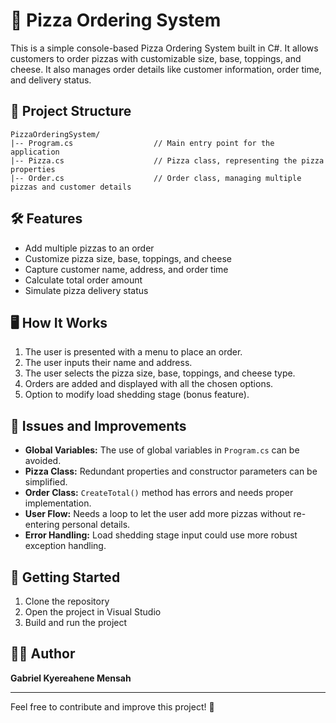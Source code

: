 # 🍕 Pizza Ordering System

This is a simple console-based Pizza Ordering System built in C#. It allows customers to order pizzas with customizable size, base, toppings, and cheese. It also manages order details like customer information, order time, and delivery status.

## 📂 Project Structure

```
PizzaOrderingSystem/
|-- Program.cs                  // Main entry point for the application
|-- Pizza.cs                    // Pizza class, representing the pizza properties
|-- Order.cs                    // Order class, managing multiple pizzas and customer details
```

## 🛠 Features

- Add multiple pizzas to an order
- Customize pizza size, base, toppings, and cheese
- Capture customer name, address, and order time
- Calculate total order amount
- Simulate pizza delivery status

## 🖥 How It Works

1. The user is presented with a menu to place an order.
2. The user inputs their name and address.
3. The user selects the pizza size, base, toppings, and cheese type.
4. Orders are added and displayed with all the chosen options.
5. Option to modify load shedding stage (bonus feature).

## 📝 Issues and Improvements

- **Global Variables:** The use of global variables in `Program.cs` can be avoided.
- **Pizza Class:** Redundant properties and constructor parameters can be simplified.
- **Order Class:** `CreateTotal()` method has errors and needs proper implementation.
- **User Flow:** Needs a loop to let the user add more pizzas without re-entering personal details.
- **Error Handling:** Load shedding stage input could use more robust exception handling.

## 🚀 Getting Started

1. Clone the repository
2. Open the project in Visual Studio
3. Build and run the project

## 🧑‍💻 Author
**Gabriel Kyereahene Mensah**

---
Feel free to contribute and improve this project! 🍕

